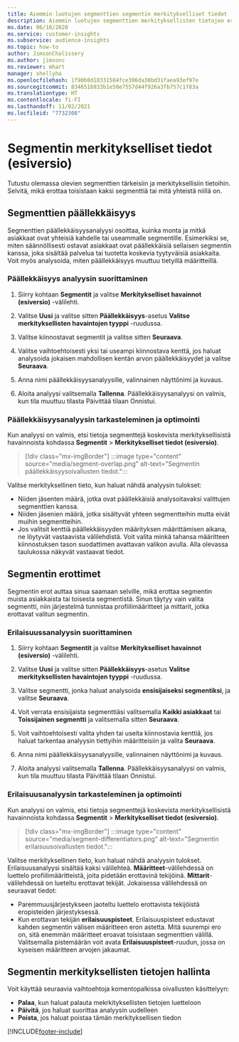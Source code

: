 ```yaml
---
title: Aiemmin luotujen segmenttien segmentin merkitykselliset tiedot
description: Aiemmin luotujen segmenttien merkityksellisten tietojen erot ja yhteneväisyydet ovat nähtävissä.
ms.date: 06/10/2020
ms.service: customer-insights
ms.subservice: audience-insights
ms.topic: how-to
author: JimsonChalissery
ms.author: jimsonc
ms.reviewer: mhart
manager: shellyha
ms.openlocfilehash: 1f90b0d18331584fce306da38bd31faea93ef97e
ms.sourcegitcommit: 834651b933b1e50e7557d44f926a3fb757c1f83a
ms.translationtype: HT
ms.contentlocale: fi-FI
ms.lasthandoff: 11/02/2021
ms.locfileid: "7732308"
---
```

# <a name="segment-insights-preview"></a>Segmentin merkitykselliset tiedot (esiversio)

Tutustu olemassa olevien segmenttien tärkeisiin ja merkityksellisiin tietoihin. Selvitä, mikä erottaa toisistaan kaksi segmenttiä tai mitä yhteistä niillä on.

## <a name="segment-overlap"></a>Segmenttien päällekkäisyys

Segmenttien päällekkäisyysanalyysi osoittaa, kuinka monta ja mitkä asiakkaat ovat yhteisiä kahdelle tai useammalle segmentille. Esimerkiksi se, miten säännöllisesti ostavat asiakkaat ovat päällekkäisiä sellaisen segmentin kanssa, joka sisältää palvelua tai tuotetta koskevia tyytyväisiä asiakkaita.
Voit myös analysoida, miten päällekkäisyys muuttuu tietyillä määritteillä.

### <a name="run-an-overlap-analysis"></a>Päällekkäisyys analyysin suorittaminen

1. Siirry kohtaan **Segmentit** ja valitse **Merkitykselliset havainnot (esiversio)** -välilehti.

1. Valitse **Uusi** ja valitse sitten **Päällekkäisyys**-asetus **Valitse merkityksellisten havaintojen tyyppi** -ruudussa.

1. Valitse kiinnostavat segmentit ja valitse sitten **Seuraava**.

1. Valitse vaihtoehtoisesti yksi tai useampi kiinnostava kenttä, jos haluat analysoida jokaisen mahdollisen kentän arvon päällekkäisyydet ja valitse **Seuraava**.

1. Anna nimi päällekkäisyysanalyysille, valinnainen näyttönimi ja kuvaus.

1. Aloita analyysi valitsemalla **Tallenna**. Päällekkäisyysanalyysi on valmis, kun tila muuttuu tilasta Päivittää tilaan Onnistui.

### <a name="view-and-optimize-an-overlap-analysis"></a>Päällekkäisyysanalyysin tarkasteleminen ja optimointi

Kun analyysi on valmis, etsi tietoja segmenttejä koskevista merkityksellisistä havainnoista kohdassa **Segmentit** > **Merkitykselliset tiedot (esiversio)**.

> [!div class="mx-imgBorder"]
> :::image type="content" source="media/segment-overlap.png" alt-text="Segmentin päällekkäisyysoivallusten tiedot.":::

Valitse merkityksellinen tieto, kun haluat nähdä analyysin tulokset:

- Niiden jäsenten määrä, jotka ovat päällekkäisiä analysoitavaksi valittujen segmenttien kanssa.
- Niiden jäsenien määrä, jotka sisältyvät yhteen segmentteihin mutta eivät muihin segmentteihin.
- Jos valitsit kenttiä päällekkäisyyden määrityksen määrittämisen aikana, ne löytyvät vastaavista välilehdistä. Voit valita minkä tahansa määritteen kiinnostuksen tason suodattimen avattavan valikon avulla. Alla olevassa taulukossa näkyvät vastaavat tiedot.

## <a name="segment-differentiators"></a>Segmentin erottimet

Segmentin erot auttaa sinua saamaan selville, mikä erottaa segmentin muista asiakkaista tai toisesta segmentistä. Sinun täytyy vain valita segmentti, niin järjestelmä tunnistaa profiilimääritteet ja mittarit, jotka erottavat valitun segmentin.

### <a name="run-a-differentiator-analysis"></a>Erilaisuussanalyysin suorittaminen

1. Siirry kohtaan **Segmentit** ja valitse **Merkitykselliset havainnot (esiversio)** -välilehti.

1. Valitse **Uusi** ja valitse sitten **Päällekkäisyys**-asetus **Valitse merkityksellisten havaintojen tyyppi** -ruudussa.

1. Valitse segmentti, jonka haluat analysoida **ensisijaiseksi segmentiksi**, ja valitse **Seuraava**.

1. Voit verrata ensisijaista segmenttiäsi valitsemalla **Kaikki asiakkaat** tai **Toissijainen segmentti** ja valitsemalla sitten **Seuraava**.

1. Voit vaihtoehtoisesti valita yhden tai useita kiinnostavia kenttiä, jos haluat tarkentaa analyysin tiettyihin määritteisiin ja valita **Seuraava**.

1. Anna nimi päällekkäisyysanalyysille, valinnainen näyttönimi ja kuvaus.

1. Aloita analyysi valitsemalla **Tallenna**. Päällekkäisyysanalyysi on valmis, kun tila muuttuu tilasta Päivittää tilaan Onnistui.

### <a name="view-and-optimize-a-differentiators-analysis"></a>Erilaisuusanalyysin tarkasteleminen ja optimointi

Kun analyysi on valmis, etsi tietoja segmenttejä koskevista merkityksellisistä havainnoista kohdassa **Segmentit** > **Merkitykselliset tiedot (esiversio)**.

> [!div class="mx-imgBorder"]
> :::image type="content" source="media/segment-differentiators.png" alt-text="Segmentin erilaisuusoivallusten tiedot.":::

Valitse merkityksellinen tieto, kun haluat nähdä analyysin tulokset. Erilaisuusanalyysi sisältää kaksi välilehteä. **Määritteet**-välilehdessä on luettelo profiilimääritteistä, joita pidetään erottavinä tekijöinä. **Mittarit**-välilehdessä on lueteltu erottavat tekijät. Jokaisessa välilehdessä on seuraavat tiedot:

- Paremmuusjärjestykseen jaoteltu luettelo erottavista tekijöistä eropisteiden järjestyksessä.
- Kun erottavan tekijän **erilaisuuspisteet**. Erilaisuuspisteet edustavat kahden segmentin välisen määritteen eron astetta. Mitä suurempi ero on, sitä enemmän määritteet eroavat toisistaan segmenttien välillä. Valitsemalla pistemäärän voit avata **Erilaisuuspisteet**-ruudun, jossa on kyseisen määritteen arvojen jakaumat.

## <a name="manage-segment-insights"></a>Segmentin merkityksellisten tietojen hallinta

Voit käyttää seuraavia vaihtoehtoja komentopalkissa oivallusten käsittelyyn:

- **Palaa**, kun haluat palauta mekrkityksellisten tietojen luetteloon
- **Päivitä**, jos haluat suorittaa analyysin uudelleen
- **Poista**, jos haluat poistaa tämän merkityksellisen tiedon


[!INCLUDE[footer-include](../includes/footer-banner.md)]

